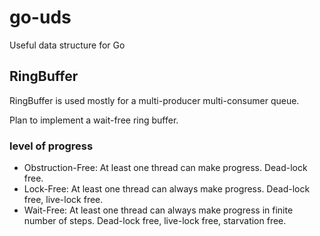 # go-uds
Useful data structure for Go

## RingBuffer

RingBuffer is used mostly for a multi-producer multi-consumer queue.

Plan to implement a wait-free ring buffer.

### level of progress
- Obstruction-Free: At least one thread can make progress. Dead-lock free.
- Lock-Free: At least one thread can always make progress. Dead-lock free, live-lock free.
- Wait-Free: At least one thread can always make progress in finite number of steps. Dead-lock free, live-lock free, starvation free.

